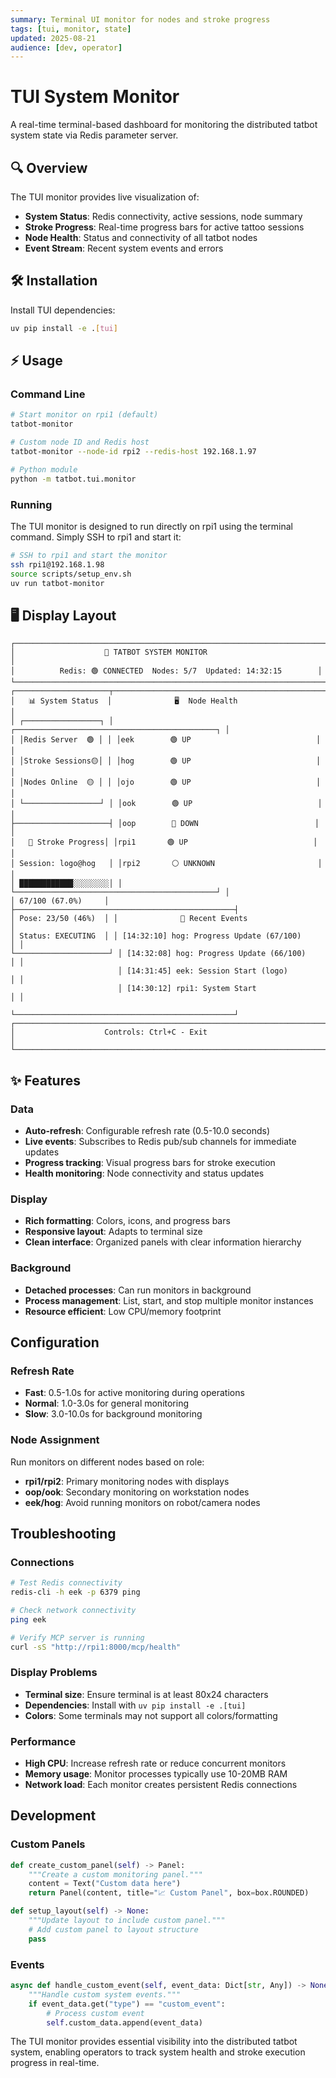 ```yaml
---
summary: Terminal UI monitor for nodes and stroke progress
tags: [tui, monitor, state]
updated: 2025-08-21
audience: [dev, operator]
---
```


# TUI System Monitor

A real-time terminal-based dashboard for monitoring the distributed tatbot system state via Redis parameter server.

## 🔍 Overview

The TUI monitor provides live visualization of:

- **System Status**: Redis connectivity, active sessions, node summary
- **Stroke Progress**: Real-time progress bars for active tattoo sessions
- **Node Health**: Status and connectivity of all tatbot nodes
- **Event Stream**: Recent system events and errors

## 🛠️ Installation

Install TUI dependencies:

```bash
uv pip install -e .[tui]
```

## ⚡ Usage

### Command Line

```bash
# Start monitor on rpi1 (default)
tatbot-monitor

# Custom node ID and Redis host
tatbot-monitor --node-id rpi2 --redis-host 192.168.1.97

# Python module
python -m tatbot.tui.monitor
```

### Running

The TUI monitor is designed to run directly on rpi1 using the terminal command. Simply SSH to rpi1 and start it:

```bash
# SSH to rpi1 and start the monitor
ssh rpi1@192.168.1.98
source scripts/setup_env.sh
uv run tatbot-monitor
```

## 🖥️ Display Layout

```
┌─────────────────────────────────────────────────────────────────────┐
│                    🤖 TATBOT SYSTEM MONITOR                          │
│          Redis: 🟢 CONNECTED  Nodes: 5/7  Updated: 14:32:15        │
└─────────────────────────────────────────────────────────────────────┘
┌─────────────────────┬─────────────────────────────────────────────────┐
│   📊 System Status  │              🖥️  Node Health                    │
│ ┌─────────────────┐ │ ┌─────────────────────────────────────────────┐ │
│ │Redis Server  🟢 │ │ │eek        🟢 UP                            │ │
│ │Stroke Sessions🟡│ │ │hog        🟢 UP                            │ │  
│ │Nodes Online  🟡 │ │ │ojo        🟢 UP                            │ │
│ └─────────────────┘ │ │ook        🟢 UP                            │ │
├─────────────────────┤ │oop        🔴 DOWN                          │ │
│   🎨 Stroke Progress│ │rpi1       🟢 UP                            │ │
│ Session: logo@hog   │ │rpi2       ⚪ UNKNOWN                       │ │
│ ████████████░░░░░░░░│ │ └─────────────────────────────────────────────┘ │
│ 67/100 (67.0%)     │ ├─────────────────────────────────────────────────┤
│ Pose: 23/50 (46%)  │ │              📡 Recent Events                   │
│ Status: EXECUTING  │ │ [14:32:10] hog: Progress Update (67/100)        │ │
└─────────────────────┘ │ [14:32:08] hog: Progress Update (66/100)        │ │
                        │ [14:31:45] eek: Session Start (logo)            │ │
                        │ [14:30:12] rpi1: System Start                   │ │
                        └─────────────────────────────────────────────────┘
┌─────────────────────────────────────────────────────────────────────┐
│                    Controls: Ctrl+C - Exit                          │
└─────────────────────────────────────────────────────────────────────┘
```

## ✨ Features

### Data

- **Auto-refresh**: Configurable refresh rate (0.5-10.0 seconds)  
- **Live events**: Subscribes to Redis pub/sub channels for immediate updates
- **Progress tracking**: Visual progress bars for stroke execution
- **Health monitoring**: Node connectivity and status updates

### Display

- **Rich formatting**: Colors, icons, and progress bars
- **Responsive layout**: Adapts to terminal size
- **Clean interface**: Organized panels with clear information hierarchy

### Background  

- **Detached processes**: Can run monitors in background
- **Process management**: List, start, and stop multiple monitor instances
- **Resource efficient**: Low CPU/memory footprint

## Configuration

### Refresh Rate

- **Fast**: 0.5-1.0s for active monitoring during operations
- **Normal**: 1.0-3.0s for general monitoring  
- **Slow**: 3.0-10.0s for background monitoring

### Node Assignment

Run monitors on different nodes based on role:

- **rpi1/rpi2**: Primary monitoring nodes with displays
- **oop/ook**: Secondary monitoring on workstation nodes
- **eek/hog**: Avoid running monitors on robot/camera nodes

## Troubleshooting

### Connections

```bash
# Test Redis connectivity
redis-cli -h eek -p 6379 ping

# Check network connectivity  
ping eek

# Verify MCP server is running
curl -sS "http://rpi1:8000/mcp/health"
```

### Display Problems

- **Terminal size**: Ensure terminal is at least 80x24 characters
- **Dependencies**: Install with `uv pip install -e .[tui]`
- **Colors**: Some terminals may not support all colors/formatting

### Performance

- **High CPU**: Increase refresh rate or reduce concurrent monitors
- **Memory usage**: Monitor processes typically use 10-20MB RAM
- **Network load**: Each monitor creates persistent Redis connections

## Development

### Custom Panels

```python
def create_custom_panel(self) -> Panel:
    """Create a custom monitoring panel."""
    content = Text("Custom data here")
    return Panel(content, title="📈 Custom Panel", box=box.ROUNDED)

def setup_layout(self) -> None:
    """Update layout to include custom panel."""
    # Add custom panel to layout structure
    pass
```

### Events

```python
async def handle_custom_event(self, event_data: Dict[str, Any]) -> None:
    """Handle custom system events."""
    if event_data.get("type") == "custom_event":
        # Process custom event
        self.custom_data.append(event_data)
```

The TUI monitor provides essential visibility into the distributed tatbot system, enabling operators to track system health and stroke execution progress in real-time.
